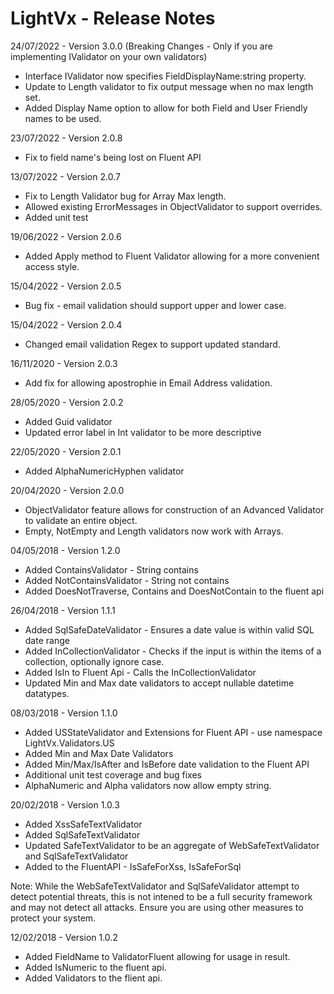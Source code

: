 # LightVx - Release Notes
24/07/2022 - Version 3.0.0 (Breaking Changes - Only if you are implementing IValidator on your own validators)
* Interface IValidator now specifies FieldDisplayName:string property.
* Update to Length validator to fix output message when no max length set.
* Added Display Name option to allow for both Field and User Friendly names to be used.

23/07/2022 - Version 2.0.8
* Fix to field name's being lost on Fluent API

13/07/2022 - Version 2.0.7
* Fix to Length Validator bug for Array Max length.
* Allowed existing ErrorMessages in ObjectValidator to support overrides.
* Added unit test

19/06/2022 - Version 2.0.6
* Added Apply method to Fluent Validator allowing for a more convenient access style.

15/04/2022 - Version 2.0.5
* Bug fix - email validation should support upper and lower case.  

15/04/2022 - Version 2.0.4
* Changed email validation Regex to support updated standard.

16/11/2020 - Version 2.0.3
* Add fix for allowing apostrophie in Email Address validation.

28/05/2020 - Version 2.0.2
* Added Guid validator
* Updated error label in Int validator to be more descriptive

22/05/2020 - Version 2.0.1
* Added AlphaNumericHyphen validator

20/04/2020 - Version 2.0.0
* ObjectValidator feature allows for construction of an Advanced Validator to validate an entire object.
* Empty, NotEmpty and Length validators now work with Arrays.

04/05/2018 - Version 1.2.0
* Added ContainsValidator - String contains
* Added NotContainsValidator - String not contains
* Added DoesNotTraverse, Contains and DoesNotContain to the fluent api

26/04/2018 - Version 1.1.1
* Added SqlSafeDateValidator - Ensures a date value is within valid SQL date range
* Added InCollectionValidator - Checks if the input is within the items of a collection, optionally ignore case.
* Added IsIn to Fluent Api - Calls the InCollectionValidator
* Updated Min and Max date validators to accept nullable datetime datatypes.

08/03/2018 - Version 1.1.0

* Added USStateValidator and Extensions for Fluent API - use namespace LightVx.Validators.US
* Added Min and Max Date Validators
* Added Min/Max/IsAfter and IsBefore date validation to the Fluent API
* Additional unit test coverage and bug fixes 
* AlphaNumeric and Alpha validators now allow empty string.

20/02/2018 - Version 1.0.3

* Added XssSafeTextValidator
* Added SqlSafeTextValidator
* Updated SafeTextValidator to be an aggregate of WebSafeTextValidator and SqlSafeTextValidator
* Added to the FluentAPI - IsSafeForXss, IsSafeForSql

Note: While the WebSafeTextValidator and SqlSafeValidator attempt to detect potential threats, 
this is not intened to be a full security framework and may not detect all attacks.
Ensure you are using other measures to protect your system.

12/02/2018 - Version 1.0.2

* Added FieldName to ValidatorFluent allowing for usage in result.
* Added IsNumeric to the fluent api.
* Added Validators to the flient api.
